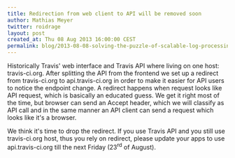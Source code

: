 ```yaml
---
title: Redirection from web client to API will be removed soon
author: Mathias Meyer
twitter: roidrage
layout: post
created_at: Thu 08 Aug 2013 16:00:00 CEST
permalink: blog/2013-08-08-solving-the-puzzle-of-scalable-log-processing
---
```


Historically Travis' web interface and Travis API where living on
one host: travis-ci.org. After splitting the API from the frontend
we set up a redirect from travis-ci.org to api.travis-ci.org in
order to make it easier for API users to notice the endpoint change.
A redirect happens when request looks like API request, which is
basically an educated guess. We get it right most of the time, but
browser can send an Accept header, which we will classify as API call
and in the same manner an API client can send a request which looks
like it's a browser.

We think it's time to drop the redirect. If you use Travis API and
you still use travis-ci.org host, thus you rely on redirect, please
update your apps to use api.travis-ci.org
till the next Friday (23<sup>rd</sup> of August).

